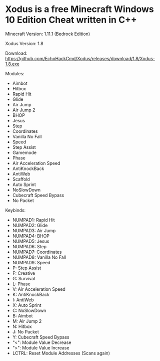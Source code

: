 # Xodus is a free Minecraft Windows 10 Edition Cheat written in C++ 

Minecraft Version: 1.11.1 (Bedrock Edition)

Xodus Version: 1.8

Download: https://github.com/EchoHackCmd/Xodus/releases/download/1.8/Xodus-1.8.exe

Modules:

- Aimbot
- Hitbox
- Rapid Hit
- Glide
- Air Jump
- Air Jump 2
- BHOP
- Jesus
- Step
- Coordinates
- Vanilla No Fall
- Speed
- Step Assist
- Gamemode
- Phase
- Air Acceleration Speed
- AntiKnockBack
- AntiWeb
- Scaffold
- Auto Sprint
- NoSlowDown
- Cubecraft Speed Bypass
- No Packet

Keybinds:

- NUMPAD1: Rapid Hit
- NUMPAD2: Glide
- NUMPAD3: Air Jump
- NUMPAD4: BHOP
- NUMPAD5: Jesus
- NUMPAD6: Step
- NUMPAD7: Coordinates
- NUMPAD8: Vanilla No Fall
- NUMPAD9: Speed
- P: Step Assist
- F: Creative
- G: Survival
- L: Phase
- V: Air Acceleration Speed
- K: AntiKnockBack
- I: AntiWeb
- X: Auto Sprint
- C: NoSlowDown
- B: Aimbot
- M: Air Jump 2
- N: Hitbox
- J: No Packet
- Y: Cubecraft Speed Bypass
- "<": Module Value Decrease
- ">": Module Value Increase
- LCTRL: Reset Module Addresses (Scans again)
